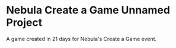 # Nebula Create a Game Unnamed Project

A game created in 21 days for Nebula's Create a Game event.
